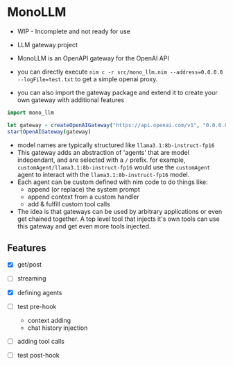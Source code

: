 # MonoLLM

- WIP - Incomplete and not ready for use


- LLM gateway project
- MonoLLM is an OpenAPI gateway for the OpenAI API
- you can directly execute `nim c -r src/mono_llm.nim --address=0.0.0.0 --logFile=test.txt` to get a simple openai proxy.

- you can also import the gateway package and extend it to create your own gateway with additional features
```nim
import mono_llm

let gateway = createOpenAIGateway("https://api.openai.com/v1", "0.0.0.0",8085)
startOpenAIGateway(gateway)
```

- model names are typically structured like `llama3.1:8b-instruct-fp16` 
- This gateway adds an abstraction of 'agents' that are model independant, and are selected with a `/` prefix. for example, `customAgent/llama3.1:8b-instruct-fp16` would use the `customAgent` agent to interact with the `llama3.1:8b-instruct-fp16` model.
- Each agent can be custom defined with nim code to do things like:
  - append (or replace) the system prompt
  - append context from a custom handler
  - add & fulfill custom tool calls
- The idea is that gateways can be used by arbitrary applications or even get chained together. A top level tool that injects it's own tools can use this gateway and get even more tools injected.

## Features

- [x] get/post
- [ ] streaming

- [x] defining agents
- [ ] test pre-hook
  - context adding
  - chat history injection
- [ ] adding tool calls
- [ ] test post-hook
